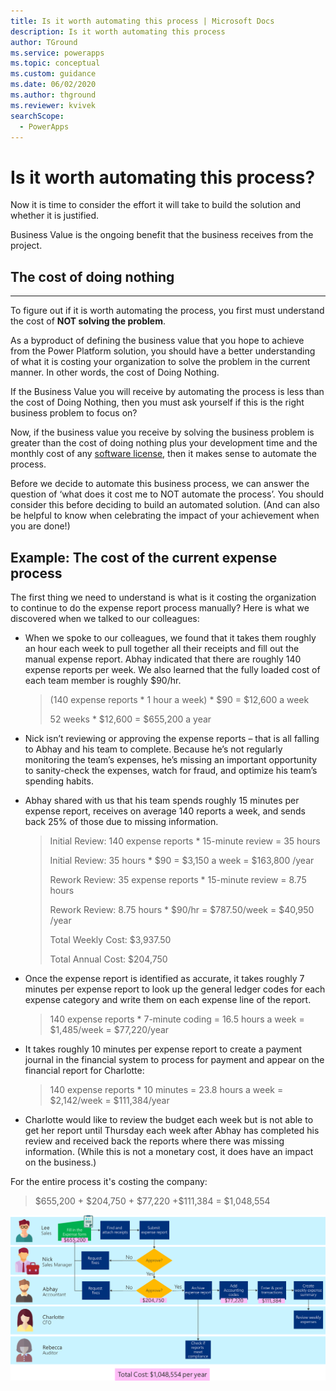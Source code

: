```yaml
---
title: Is it worth automating this process | Microsoft Docs
description: Is it worth automating this process
author: TGround
ms.service: powerapps
ms.topic: conceptual
ms.custom: guidance
ms.date: 06/02/2020
ms.author: thground
ms.reviewer: kvivek
searchScope:  
  - PowerApps
---
```


# Is it worth automating this process?

Now it is time to consider the effort it will take to build the solution and
whether it is justified.

Business Value is the ongoing benefit that the business receives from the
project.

## The cost of doing nothing
-------------------------

To figure out if it is worth automating the process, you first must understand
the cost of **NOT solving the problem**.

As a byproduct of defining the business value that you hope to achieve from the
Power Platform solution, you should have a better understanding of what it is
costing your organization to solve the problem in the current manner. In other
words, the cost of Doing Nothing.

If the Business Value you will receive by automating the process is less than
the cost of Doing Nothing, then you must ask yourself if this is the right
business problem to focus on?

Now, if the business value you receive by solving the business problem is
greater than the cost of doing nothing plus your development time and the
monthly cost of any [software license](https://docs.microsoft.com/en-us/power-platform/admin/pricing-billing-skus), then it makes sense to automate the
process.

Before we decide to automate this business process, we can answer the question
of ‘what does it cost me to NOT automate the process’. You should consider this
before deciding to build an automated solution. (And can also be helpful to know
when celebrating the impact of your achievement when you are done!)

## Example: The cost of the current expense process


The first thing we need to understand is what is it costing the organization to
continue to do the expense report process manually? Here is what we discovered
when we talked to our colleagues:

-   When we spoke to our colleagues, we found that it takes them roughly an hour
    each week to pull together all their receipts and fill out the manual
    expense report. Abhay indicated that there are roughly 140 expense reports
    per week. We also learned that the fully loaded cost of each team member is
    roughly \$90/hr.

    >   (140 expense reports \* 1 hour a week) \* \$90 = \$12,600 a week
    >   
    >   52 weeks \* \$12,600 = \$655,200 a year

-   Nick isn’t reviewing or approving the expense reports – that is all falling
    to Abhay and his team to complete. Because he’s not regularly monitoring the
    team’s expenses, he’s missing an important opportunity to sanity-check the
    expenses, watch for fraud, and optimize his team’s spending habits.

-   Abhay shared with us that his team spends roughly 15 minutes per expense
    report, receives on average 140 reports a week, and sends back 25% of those
    due to missing information.

    >   Initial Review: 140 expense reports \* 15-minute review = 35 hours
    >   
    >   Initial Review: 35 hours \* \$90 = \$3,150 a week = \$163,800 /year
    >   
    >   Rework Review: 35 expense reports \* 15-minute review = 8.75 hours
    >   
    >   Rework Review: 8.75 hours \* \$90/hr = \$787.50/week = \$40,950 /year
    >   
    >   Total Weekly Cost: \$3,937.50
    >   
    >   Total Annual Cost: \$204,750

-   Once the expense report is identified as accurate, it takes roughly 7
    minutes per expense report to look up the general ledger codes for each
    expense category and write them on each expense line of the report.

    >   140 expense reports \* 7-minute coding = 16.5 hours a week =
        \$1,485/week = \$77,220/year

-   It takes roughly 10 minutes per expense report to create a payment journal
    in the financial system to process for payment and appear on the financial
    report for Charlotte:

    >   140 expense reports \* 10 minutes = 23.8 hours a week = \$2,142/week =
        \$111,384/year

-   Charlotte would like to review the budget each week but is not able to get
    her report until Thursday each week after Abhay has completed his review and
    received back the reports where there was missing information. (While this
    is not a monetary cost, it does have an impact on the business.)

For the entire process it's costing the company:

>   \$655,200 + \$204,750 + \$77,220 +\$111,384 = \$1,048,554

![Business process flowchart showing the employee cost for each task and the total cost of the process](media/cost-of-process.png)
